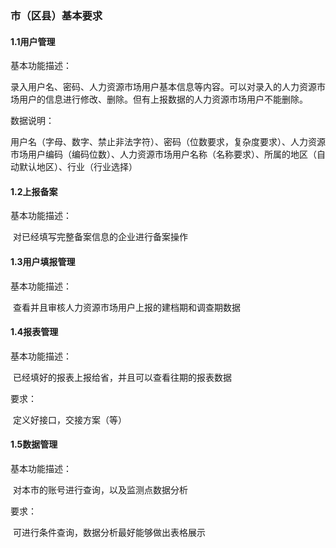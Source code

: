 ### 市（区县）基本要求

#### 1.1用户管理

基本功能描述：

​	录入用户名、密码、人力资源市场用户基本信息等内容。可以对录入的人力资源市场用户的信息进行修改、删除。但有上报数据的人力资源市场用户不能删除。



数据说明：

​	用户名（字母、数字、禁止非法字符）、密码（位数要求，复杂度要求）、人力资源市场用户编码（编码位数）、人力资源市场用户名称（名称要求）、所属的地区（自动默认地区）、行业（行业选择）



#### 1.2上报备案

基本功能描述：

​	对已经填写完整备案信息的企业进行备案操作



#### 1.3用户填报管理

基本功能描述：

​	查看并且审核人力资源市场用户上报的建档期和调查期数据



#### 1.4报表管理

基本功能描述：

​	已经填好的报表上报给省，并且可以查看往期的报表数据

要求：

​	定义好接口，交接方案（等）



#### 1.5数据管理

基本功能描述：

​	对本市的账号进行查询，以及监测点数据分析

要求：

​	可进行条件查询，数据分析最好能够做出表格展示